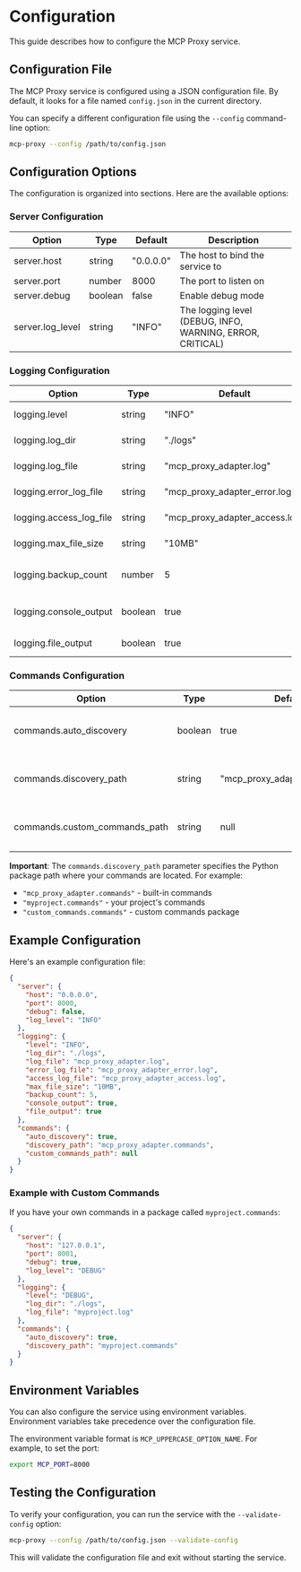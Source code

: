 # Configuration

This guide describes how to configure the MCP Proxy service.

## Configuration File

The MCP Proxy service is configured using a JSON configuration file. By default, it looks for a file named `config.json` in the current directory.

You can specify a different configuration file using the `--config` command-line option:

```bash
mcp-proxy --config /path/to/config.json
```

## Configuration Options

The configuration is organized into sections. Here are the available options:

### Server Configuration

| Option | Type | Default | Description |
|--------|------|---------|-------------|
| server.host | string | "0.0.0.0" | The host to bind the service to |
| server.port | number | 8000 | The port to listen on |
| server.debug | boolean | false | Enable debug mode |
| server.log_level | string | "INFO" | The logging level (DEBUG, INFO, WARNING, ERROR, CRITICAL) |

### Logging Configuration

| Option | Type | Default | Description |
|--------|------|---------|-------------|
| logging.level | string | "INFO" | The logging level |
| logging.log_dir | string | "./logs" | Directory for log files |
| logging.log_file | string | "mcp_proxy_adapter.log" | Main log file name |
| logging.error_log_file | string | "mcp_proxy_adapter_error.log" | Error log file name |
| logging.access_log_file | string | "mcp_proxy_adapter_access.log" | Access log file name |
| logging.max_file_size | string | "10MB" | Maximum log file size |
| logging.backup_count | number | 5 | Number of backup log files |
| logging.console_output | boolean | true | Enable console logging |
| logging.file_output | boolean | true | Enable file logging |

### Commands Configuration

| Option | Type | Default | Description |
|--------|------|---------|-------------|
| commands.auto_discovery | boolean | true | Enable automatic command discovery |
| commands.discovery_path | string | "mcp_proxy_adapter.commands" | **Path to package with commands** |
| commands.custom_commands_path | string | null | Path to custom commands (deprecated) |

**Important**: The `commands.discovery_path` parameter specifies the Python package path where your commands are located. For example:
- `"mcp_proxy_adapter.commands"` - built-in commands
- `"myproject.commands"` - your project's commands
- `"custom_commands.commands"` - custom commands package

## Example Configuration

Here's an example configuration file:

```json
{
  "server": {
    "host": "0.0.0.0",
    "port": 8000,
    "debug": false,
    "log_level": "INFO"
  },
  "logging": {
    "level": "INFO",
    "log_dir": "./logs",
    "log_file": "mcp_proxy_adapter.log",
    "error_log_file": "mcp_proxy_adapter_error.log",
    "access_log_file": "mcp_proxy_adapter_access.log",
    "max_file_size": "10MB",
    "backup_count": 5,
    "console_output": true,
    "file_output": true
  },
  "commands": {
    "auto_discovery": true,
    "discovery_path": "mcp_proxy_adapter.commands",
    "custom_commands_path": null
  }
}
```

### Example with Custom Commands

If you have your own commands in a package called `myproject.commands`:

```json
{
  "server": {
    "host": "127.0.0.1",
    "port": 8001,
    "debug": true,
    "log_level": "DEBUG"
  },
  "logging": {
    "level": "DEBUG",
    "log_dir": "./logs",
    "log_file": "myproject.log"
  },
  "commands": {
    "auto_discovery": true,
    "discovery_path": "myproject.commands"
  }
}
```

## Environment Variables

You can also configure the service using environment variables. Environment variables take precedence over the configuration file.

The environment variable format is `MCP_UPPERCASE_OPTION_NAME`. For example, to set the port:

```bash
export MCP_PORT=8000
```

## Testing the Configuration

To verify your configuration, you can run the service with the `--validate-config` option:

```bash
mcp-proxy --config /path/to/config.json --validate-config
```

This will validate the configuration file and exit without starting the service. 
